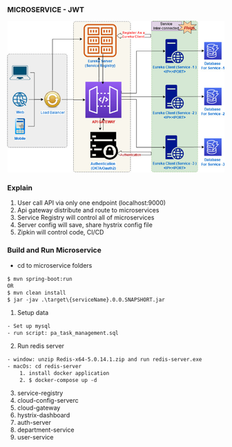 ### MICROSERVICE - JWT
![Microservice Architecture](microservices.jpg)

### Explain
1. User call API via only one endpoint (localhost:9000)
2. Api gateway distribute and route to microservices
3. Service Registry will control all of microservices
4. Server config will save, share hystrix config file
5. Zipkin will control code, CI/CD 

### Build and Run Microservice
- cd to microservice folders
```
$ mvn spring-boot:run
OR
$ mvn clean install
$ jar -jav .\target\{serviceName}.0.0.SNAPSHORT.jar

```
1. Setup data
```
- Set up mysql
- run script: pa_task_management.sql
```
2. Run redis server 
```
- window: unzip Redis-x64-5.0.14.1.zip and run redis-server.exe
- macOs: cd redis-server
    1. install docker application
    2. $ docker-compose up -d
```
3. service-registry
4. cloud-config-serverc
5. cloud-gateway
6. hystrix-dashboard
7. auth-server
8. department-service
9. user-service
